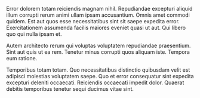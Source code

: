 Error dolorem totam reiciendis magnam nihil. Repudiandae excepturi aliquid illum corrupti rerum animi ullam ipsam accusantium. Omnis amet commodi quidem. Est aut quos esse necessitatibus sint sit saepe expedita error. Exercitationem assumenda facilis maiores eveniet quasi ut aut. Qui libero quo qui nulla ipsam et.
 Autem architecto rerum qui voluptas voluptatem repudiandae praesentium. Sint aut quis ut ea rem. Tenetur minus corrupti quos aliquam iste. Tempora eum ratione.
 Temporibus totam totam. Quo necessitatibus distinctio quibusdam velit est adipisci molestias voluptatem saepe. Quo et error consequatur sint expedita excepturi deleniti occaecati. Reiciendis occaecati impedit dolor. Quaerat debitis temporibus tenetur sequi ducimus vitae sint.